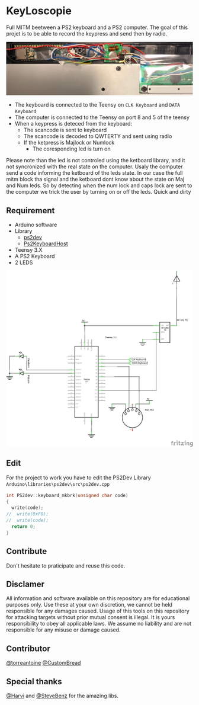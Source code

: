 # KeyLoscopie

Full MITM beetween a PS2 keyboard and a PS2 computer. The goal of this projet is to be able to record the keypress and send then by radio.

![shematics](media/keyboard.jpeg)


+ The keyboard is connected to the Teensy on `CLK Keyboard` and `DATA Keyboard`
+ The computer is connected to the Teensy on port 8 and 5 of the teensy
+ When a keypress is deteced from the keyboard:
  - The scancode is sent to keyboard
  - The scancode is decoded to QWTERTY and sent using radio
  - If the ketpress is Majlock or Numlock
    * The coresponding led is turn on

Please note than the led is not controled using the ketboard library, and it not syncronized with the real state on the computer.
Usaly the computer send a code informing the ketboard of the leds state. In our case the full mitm block tha signal and the ketboard dont know about the state on Maj and Num leds. So by detecting when the num lock and caps lock are sent to the computer we trick the user by turning on or off the leds. Quick and dirty

## Requirement

- Arduino software
- Library
  - [ps2dev](https://github.com/Harvie/ps2dev)
  - [Ps2KeyboardHost](https://github.com/SteveBenz/PS2KeyboardHost)
- Teensy 3.X
- A PS2 Keyboard
- 2 LEDS

![shematics](media/key_schem.png)



## Edit

For the project to work you have to edit the PS2Dev Library
`Arduino\libraries\ps2dev\src\ps2dev.cpp`
```c
int PS2dev::keyboard_mkbrk(unsigned char code)
{
  write(code);
//  write(0xF0);
//  write(code);
  return 0;
}
```
## Contribute 

Don't hesitate to praticipate and reuse this code.

## Disclamer

All information and software available on this repository are for educational purposes only. Use these at your own discretion, we cannot be held responsible for any damages caused. Usage of this tools on this repository for attacking targets without prior mutual consent is illegal. It is yours responsibility to obey all applicable laws. We assume no liability and are not responsible for any misuse or damage caused.

## Contributor

[@torreantoine](https://github.com/torreantoine/) [@CustomBread](https://github.com/CustomBread/)

## Special thanks

[@Harvi](https://github.com/Harvie/) and [@SteveBenz](https://github.com/SteveBenz) for the amazing libs.

